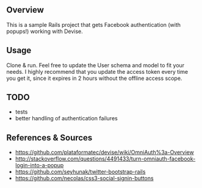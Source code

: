 ## Overview

This is a sample Rails project that gets Facebook authentication (with popups!) working with Devise.

## Usage

Clone & run. Feel free to update the User schema and model to fit your needs. I highly recommend that you update the access token every time you get it, since it expires in 2 hours without the offline access scope.

## TODO

- tests
- better handling of authentication failures

## References & Sources

- https://github.com/plataformatec/devise/wiki/OmniAuth%3a-Overview
- http://stackoverflow.com/questions/4491433/turn-omniauth-facebook-login-into-a-popup
- https://github.com/seyhunak/twitter-bootstrap-rails
- https://github.com/necolas/css3-social-signin-buttons